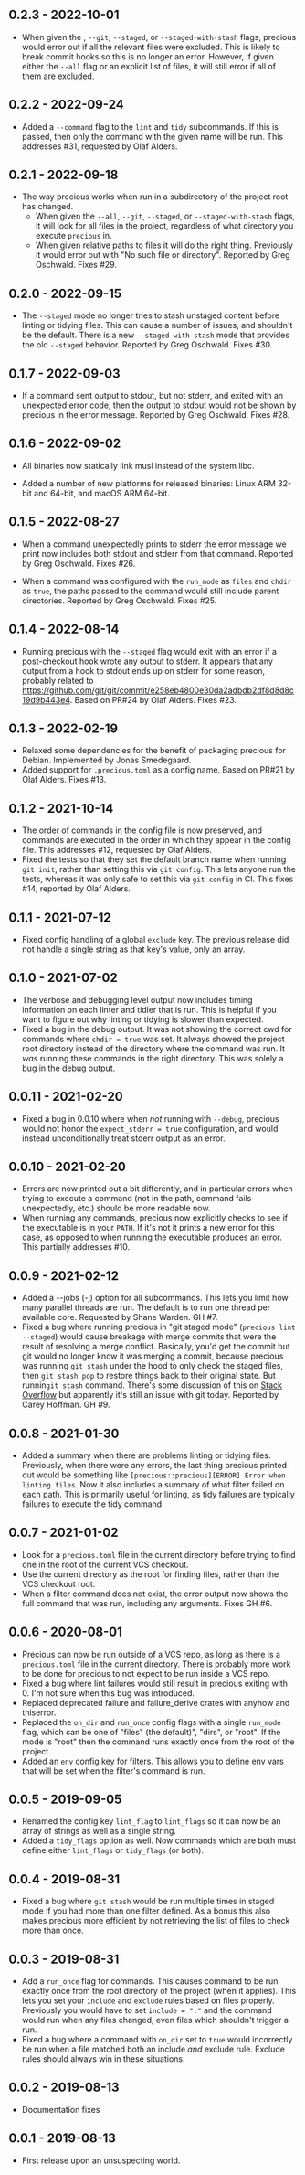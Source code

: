 <!-- next-header -->

## 0.2.3 - 2022-10-01

- When given the , `--git`, `--staged`, or `--staged-with-stash` flags,
  precious would error out if all the relevant files were excluded. This is
  likely to break commit hooks so this is no longer an error. However, if
  given either the `--all` flag or an explicit list of files, it will still
  error if all of them are excluded.

## 0.2.2 - 2022-09-24

- Added a `--command` flag to the `lint` and `tidy` subcommands. If this is
  passed, then only the command with the given name will be run. This
  addresses #31, requested by Olaf Alders.

## 0.2.1 - 2022-09-18

- The way precious works when run in a subdirectory of the project root has
  changed.
  - When given the `--all`, `--git`, `--staged`, or `--staged-with-stash`
    flags, it will look for all files in the project, regardless of what
    directory you execute `precious` in.
  - When given relative paths to files it will do the right thing. Previously
    it would error out with "No such file or directory". Reported by Greg
    Oschwald. Fixes #29.

## 0.2.0 - 2022-09-15

- The `--staged` mode no longer tries to stash unstaged content before linting
  or tidying files. This can cause a number of issues, and shouldn't be the
  default. There is a new `--staged-with-stash` mode that provides the old
  `--staged` behavior. Reported by Greg Oschwald. Fixes #30.

## 0.1.7 - 2022-09-03

- If a command sent output to stdout, but not stderr, and exited with an
  unexpected error code, then the output to stdout would not be shown by
  precious in the error message. Reported by Greg Oschwald. Fixes #28.

## 0.1.6 - 2022-09-02

- All binaries now statically link musl instead of the system libc.

- Added a number of new platforms for released binaries: Linux ARM 32-bit and
  64-bit, and macOS ARM 64-bit.

## 0.1.5 - 2022-08-27

- When a command unexpectedly prints to stderr the error message we print now
  includes both stdout and stderr from that command. Reported by Greg
  Oschwald. Fixes #26.

- When a command was configured with the `run_mode` as `files` and `chdir` as
  `true`, the paths passed to the command would still include parent
  directories. Reported by Greg Oschwald. Fixes #25.

## 0.1.4 - 2022-08-14

- Running precious with the `--staged` flag would exit with an error if a
  post-checkout hook wrote any output to stderr. It appears that any output
  from a hook to stdout ends up on stderr for some reason, probably related to
  https://github.com/git/git/commit/e258eb4800e30da2adbdb2df8d8d8c19d9b443e4. Based
  on PR#24 by Olaf Alders. Fixes #23.

## 0.1.3 - 2022-02-19

- Relaxed some dependencies for the benefit of packaging precious for
  Debian. Implemented by Jonas Smedegaard.
- Added support for `.precious.toml` as a config name. Based on PR#21 by Olaf
  Alders. Fixes #13.

## 0.1.2 - 2021-10-14

- The order of commands in the config file is now preserved, and commands are
  executed in the order in which they appear in the config file. This
  addresses #12, requested by Olaf Alders.
- Fixed the tests so that they set the default branch name when running `git init`, rather than setting this via `git config`. This lets anyone run the
  tests, whereas it was only safe to set this via `git config` in CI. This
  fixes #14, reported by Olaf Alders.

## 0.1.1 - 2021-07-12

- Fixed config handling of a global `exclude` key. The previous release did
  not handle a single string as that key's value, only an array.

## 0.1.0 - 2021-07-02

- The verbose and debugging level output now includes timing information on
  each linter and tidier that is run. This is helpful if you want to figure
  out why linting or tidying is slower than expected.
- Fixed a bug in the debug output. It was not showing the correct cwd for
  commands where `chdir = true` was set. It always showed the project root
  directory instead of the directory where the command was run. It _was_
  running these commands in the right directory. This was solely a bug in the
  debug output.

## 0.0.11 - 2021-02-20

- Fixed a bug in 0.0.10 where when _not_ running with `--debug`, precious
  would not honor the `expect_stderr = true` configuration, and would instead
  unconditionally treat stderr output as an error.

## 0.0.10 - 2021-02-20

- Errors are now printed out a bit differently, and in particular errors when
  trying to execute a command (not in the path, command fails unexpectedly,
  etc.) should be more readable now.
- When running any commands, precious now explicitly checks to see if the
  executable is in your `PATH`. If it's not it prints a new error for this
  case, as opposed to when running the executable produces an error. This
  partially addresses #10.

## 0.0.9 - 2021-02-12

- Added a --jobs (-j) option for all subcommands. This lets you limit how many
  parallel threads are run. The default is to run one thread per available
  core. Requested by Shane Warden. GH #7.
- Fixed a bug where running precious in "git staged mode" (`precious lint --staged`) would cause breakage with merge commits that were the result of
  resolving a merge conflict. Basically, you'd get the commit but git would no
  longer know it was merging a commit, because precious was running `git stash` under the hood to only check the staged files, then `git stash pop`
  to restore things back to their original state. But runnin`git stash`
  command. There's some discussion of this on [Stack
  Overflow](https://stackoverflow.com/questions/24637571/merge-status-lost-when-stashing)
  but apparently it's still an issue with git today. Reported by Carey
  Hoffman. GH #9.

## 0.0.8 - 2021-01-30

- Added a summary when there are problems linting or tidying
  files. Previously, when there were any errors, the last thing precious
  printed out would be something like `[precious::precious][ERROR] Error when linting files`. Now it also includes a summary of what filter failed on each
  path. This is primarily useful for linting, as tidy failures are typically
  failures to execute the tidy command.

## 0.0.7 - 2021-01-02

- Look for a `precious.toml` file in the current directory before trying to
  find one in the root of the current VCS checkout.
- Use the current directory as the root for finding files, rather than the VCS
  checkout root.
- When a filter command does not exist, the error output now shows the full
  command that was run, including any arguments. Fixes GH #6.

## 0.0.6 - 2020-08-01

- Precious can now be run outside of a VCS repo, as long as there is a
  `precious.toml` file in the current directory. There is probably more work
  to be done for precious to not expect to be run inside a VCS repo.
- Fixed a bug where lint failures would still result in precious exiting
  with 0. I'm not sure when this bug was introduced.
- Replaced deprecated failure and failure_derive crates with anyhow and
  thiserror.
- Replaced the `on_dir` and `run_once` config flags with a single `run_mode`
  flag, which can be one of "files" (the default)", "dirs", or "root". If the
  mode is "root" then the command runs exactly once from the root of the
  project.
- Added an `env` config key for filters. This allows you to define env vars
  that will be set when the filter's command is run.

## 0.0.5 - 2019-09-05

- Renamed the config key `lint_flag` to `lint_flags` so it can now be an array
  of strings as well as a single string.
- Added a `tidy_flags` option as well. Now commands which are both must define
  either `lint_flags` or `tidy_flags` (or both).

## 0.0.4 - 2019-08-31

- Fixed a bug where `git stash` would be run multiple times in staged mode if
  you had more than one filter defined. As a bonus this also makes precious
  more efficient by not retrieving the list of files to check more than once.

## 0.0.3 - 2019-08-31

- Add a `run_once` flag for commands. This causes command to be run exactly
  once from the root directory of the project (when it applies). This lets you
  set your `include` and `exclude` rules based on files properly. Previously
  you would have to set `include = "."` and the command would run when any
  files changed, even files which shouldn't trigger a run.
- Fixed a bug where a command with `on_dir` set to `true` would incorrectly be
  run when a file matched both an include _and_ exclude rule. Exclude rules
  should always win in these situations.

## 0.0.2 - 2019-08-13

- Documentation fixes

## 0.0.1 - 2019-08-13

- First release upon an unsuspecting world.
